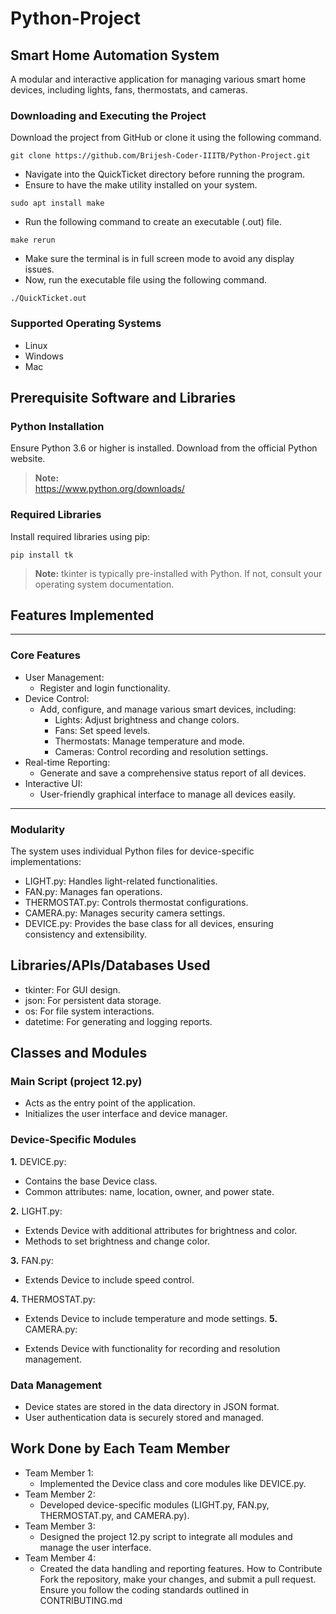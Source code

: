 # Python-Project
## Smart Home Automation System
A modular and interactive application for managing various smart home devices, including lights, fans, thermostats, and cameras.

### Downloading and Executing the Project
Download the project from GitHub or clone it using the following command.

```
git clone https://github.com/Brijesh-Coder-IIITB/Python-Project.git
```

- Navigate into the QuickTicket directory before running the program.
- Ensure to have the make utility installed on your system.

```
sudo apt install make
```

- Run the following command to create an executable (.out) file.

```
make rerun
```

- Make sure the terminal is in full screen mode to avoid any display issues.
- Now, run the executable file using the following command.

```
./QuickTicket.out
```

### Supported Operating Systems
- Linux
- Windows
- Mac

## Prerequisite Software and Libraries
### Python Installation

Ensure Python 3.6 or higher is installed. Download from the official Python website.

>**Note:**  
https://www.python.org/downloads/

### Required Libraries
Install required libraries using pip:

```
pip install tk
```
>**Note:** tkinter is typically pre-installed with Python. If not, consult your operating system documentation.

## Features Implemented
---
### Core Features
- User Management:
  - Register and login functionality.
- Device Control:
  - Add, configure, and manage various smart devices, including:
    - Lights: Adjust brightness and change colors.
    - Fans: Set speed levels.
    - Thermostats: Manage temperature and mode.
    - Cameras: Control recording and resolution settings.
- Real-time Reporting:
  - Generate and save a comprehensive status report of all devices.
- Interactive UI:
  - User-friendly graphical interface to manage all devices easily.
---
### Modularity
The system uses individual Python files for device-specific implementations:

- LIGHT.py: Handles light-related functionalities.
- FAN.py: Manages fan operations.
- THERMOSTAT.py: Controls thermostat configurations.
- CAMERA.py: Manages security camera settings.
- DEVICE.py: Provides the base class for all devices, ensuring consistency and extensibility.
  
## Libraries/APIs/Databases Used
- tkinter: For GUI design.
- json: For persistent data storage.
- os: For file system interactions.
- datetime: For generating and logging reports.
## Classes and Modules
### Main Script (project 12.py)
- Acts as the entry point of the application.
- Initializes the user interface and device manager.
### Device-Specific Modules
**1.** DEVICE.py:

  - Contains the base Device class.
  - Common attributes: name, location, owner, and power state.
    
**2.** LIGHT.py:

  - Extends Device with additional attributes for brightness and color.
  - Methods to set brightness and change color.
    
**3.** FAN.py:

  - Extends Device to include speed control.
    
**4.** THERMOSTAT.py:

  - Extends Device to include temperature and mode settings.
**5.** CAMERA.py:

  - Extends Device with functionality for recording and resolution management.

### Data Management
- Device states are stored in the data directory in JSON format.
- User authentication data is securely stored and managed.
## Work Done by Each Team Member
- Team Member 1:
  - Implemented the Device class and core modules like DEVICE.py.
- Team Member 2:
  - Developed device-specific modules (LIGHT.py, FAN.py, THERMOSTAT.py, and CAMERA.py).
- Team Member 3:
  - Designed the project 12.py script to integrate all modules and manage the user interface.
- Team Member 4:
  - Created the data handling and reporting features.
How to Contribute
Fork the repository, make your changes, and submit a pull request. Ensure you follow the coding standards outlined in CONTRIBUTING.md

